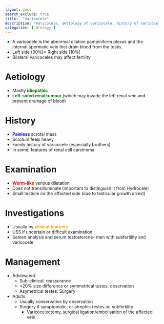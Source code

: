 ```yaml
---
layout: post
search_exclude: true 
title:  "Varicocele"
description: "Varicocele, aetiology of varicocele, history of varicocele, examintaion for varicocele, Investigation for varicocele, management of varicocele"
categories: [ Urology ]
---
```

- A varicocele is the abnormal dilation  pampiniform plexus and the internal spermatic vein that drain blood from the testis. 
- Left side (90%)> Right side (10%) 
- Bilateral varicoceles may affect fertility

# Aetiology
- Mostly <span style="color:green"> **idiopathic** </span>
- <span style="color:green"> **Left-sided renal tumour** </span> (which may invade the left renal vein and prevent drainage of blood)

# History
- <span style="color:blue"> **Painless** </span> scrotal mass
- Scrotum feels heavy
- Family history of varicocele (especially brothers)
- In some, features of renal cell carcinoma

# Examination
- <span style="color:red"> **Worm-like** </span>venous dilatation
- Does not transilluminate (important to distinguish it from Hydrocele)
- Small testicle on the affected side (due to testicular growth arrest)

# Investigations
- Usually by <span style="color:orange"> **clinical features** </span>
- USS if uncertain or difficult examination
- Semen analysis and serum testosterone- men with subfertility and varicocele

# Management
- Adolescent:
    - Sub-clinical: reassurance
    - <20% size difference or symmetrical testes: observation
    - Asymetrical testes: Surgery
- Adults
    - Usually conservative by observation
    - Surgery if symptomatic, or atrophic testes or, subfertility
        - Varicocelectomy, surgical ligation/embolisation of the affected vein

